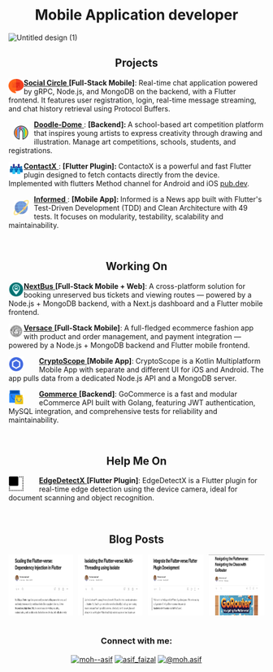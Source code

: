 <h1 align="center">Mobile Application developer</h1>

![Untitled design (1)](https://github.com/user-attachments/assets/ca5d0f92-90e2-4be2-8248-e7e4c841e771)
</br>
<h2 align="center">Projects</h2>
<p align="left">
  <a href="https://github.com/Asif-Faizal/Social-Circle" target="blank">
    <img align="left" src="chat.png" alt="Social Circle" height="30" width="30" />
    <strong>Social Circle</strong>
  </a> <strong>[Full-Stack Mobile]</strong>: Real-time chat application powered by gRPC, Node.js, and MongoDB on the backend, with a Flutter frontend. It features user registration, login, real-time message streaming, and chat history retrieval using Protocol Buffers.
</p>

<p align="left">
  <a href="https://github.com/Asif-Faizal/DoodleDome" target="blank">
    <img align="left" src="doodle.png" alt="Informed" height="30" width="30" style="padding: 10px;" />
    <strong>Doodle-Dome</strong>
  </a>: <strong>[Backend]: </strong>A school-based art competition platform that inspires young artists to express creativity through drawing and illustration. Manage art competitions, schools, students, and registrations.
</p>

<p align="left">
  <a href="https://github.com/Asif-Faizal/Contactor" target="blank">
    <img align="left" src="contacts.png" alt="Contactor" height="30" width="30" />
    <strong>ContactX</strong>
  </a>: <strong>[Flutter Plugin]: </strong>ContactoX is a powerful and fast Flutter plugin designed to fetch contacts directly from the device. Implemented with flutters Method channel for Android and iOS
  <a href="https://pub.dev/packages/contactx" target="_blank"> pub.dev</a>.
</p>

<p align="left">
  <a href="https://github.com/Asif-Faizal/Informed" target="blank">
    <img align="left" src="international.png" alt="Informed" height="30" width="30" style="padding: 10px;" />
    <strong>Informed</strong>
  </a>: <strong>[Mobile App]: </strong>Informed is a News app built with Flutter's Test-Driven Development (TDD) and Clean Architecture with 49 tests. It focuses on modularity, testability, scalability and maintainability.
</p>

</br>
<h2 align="center">Working On</h2>
<p align="left">
  <a href="https://github.com/Asif-Faizal/NextBus" target="blank">
    <img align="left" src="next-bus.png" alt="NextBus" height="30" width="30" />
    <strong>NextBus</strong>
  </a> <strong>[Full-Stack Mobile + Web]</strong>: A cross-platform solution for booking unreserved bus tickets and viewing routes — powered by a Node.js + MongoDB backend, with a Next.js dashboard and a Flutter mobile frontend.
</p>
<p align="left">
  <a href="https://github.com/Asif-Faizal/Versace" target="blank">
    <img align="left" src="versace.png" alt="Versace" height="30" width="30" />
    <strong>Versace</strong>
  </a> <strong>[Full-Stack Mobile]</strong>: A full-fledged ecommerce fashion app with product and order management, and payment integration — powered by a Node.js + MongoDB backend and Flutter mobile frontend.
</p>
<p align="left">
  <a href="https://github.com/Asif-Faizal/CryptoScope" target="blank">
    <img align="left" src="crypto-scope.png" alt="CryptoScope" height="30" width="30" style="margin-right: 30px;" />
    <strong>CryptoScope</strong>
  </a> <strong>[Mobile App]</strong>: CryptoScope is a Kotlin Multiplatform Mobile App with separate and different UI for iOS and Android. The app pulls data from a dedicated Node.js API and a MongoDB server.
</p>
<p align="left">
  <a href="https://github.com/Asif-Faizal/Gommerce" target="blank">
    <img align="left" src="gommerce.png" alt="Gommerce" height="30" width="30" style="margin-right: 30px;" />
    <strong>Gommerce</strong>
  </a> <strong>[Backend]</strong>: GoCommerce is a fast and modular eCommerce API built with Golang, featuring JWT authentication, MySQL integration, and comprehensive tests for reliability and maintainability.
</p>
</br>
<h2 align="center">Help Me On</h2>
<p align="left">
  <a href="https://github.com/Asif-Faizal/True-Face" target="blank">
    <img align="left" src="square.png" alt="Flutter-Dotted-Border" height="30" width="30" style="margin-right: 30px;" />
    <strong>EdgeDetectX</strong>
  </a> <strong>[Flutter Plugin]</strong>:  EdgeDetectX is a Flutter plugin for real-time edge detection using the device camera, ideal for document scanning and object recognition. 
</p>

</br>
<h2 align="center">Blog Posts</h2>
<p style="margin: 0; display: flex; justify-content: center; gap: 10px;">
  <a href="https://medium.com/@moh.asif/enter-the-flutter-verse-flutter-plugin-development-c348e1e8c49c" target="blank">
    <img align="center" src="blog1.png" alt="moh--asif" height="120" width="200" style="margin-right: 30px;" />
  </a>
  <a href="https://medium.com/@moh.asif/scaling-the-flutter-verse-dependency-injection-in-flutter-16ac576ba1f1" target="blank">
    <img align="center" src="blog2.png" alt="moh--asif" height="120" width="200" style="margin-right: 30px;" />
  </a>
  <a href="https://medium.com/@moh.asif/isolating-the-flutter-verse-multi-threading-using-isolate-3eadaf6b2321" target="blank">
    <img align="center" src="blog3.png" alt="moh--asif" height="120" width="200" />
  </a>
    <a href="https://medium.com/@moh.asif/navigating-the-flutterverse-navigating-the-chaos-with-gorouter-f1ded2844738" target="blank">
    <img align="center" src="blog4.png" alt="moh--asif" height="120" width="200" />
  </a>
</p>

</br>
<h3 align="center">Connect with me:</h3>
<p align="center">
<a href="https://linkedin.com/in/moh--asif" target="blank"><img align="center" src="https://raw.githubusercontent.com/rahuldkjain/github-profile-readme-generator/master/src/images/icons/Social/linked-in-alt.svg" alt="moh--asif" height="30" width="40" /></a>
<a href="https://instagram.com/asif_faizal" target="blank"><img align="center" src="https://raw.githubusercontent.com/rahuldkjain/github-profile-readme-generator/master/src/images/icons/Social/instagram.svg" alt="asif_faizal" height="30" width="40" /></a>
<a href="https://medium.com/@moh.asif" target="blank"><img align="center" src="https://raw.githubusercontent.com/rahuldkjain/github-profile-readme-generator/master/src/images/icons/Social/medium.svg" alt="@moh.asif" height="30" width="40" /></a>
</p>


